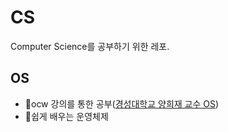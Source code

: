 # CS

Computer Science를 공부하기 위한 레포.

## OS

-   🎥ocw 강의를 통한 공부([경성대학교 양희재 교수 OS](http://www.kocw.net/home/search/kemView.do?kemId=978503))
-   📒쉽게 배우는 운영체제
